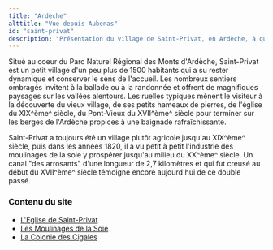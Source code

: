```yaml
---
title: "Ardèche"
alttitle: "Vue depuis Aubenas"
id: "saint-privat"
description: "Présentation du village de Saint-Privat, en Ardèche, à quelques kilomètres d'Aubenas et de Vals-les-Bains"
---
```


Situé au coeur du Parc Naturel Régional des Monts d'Ardèche, Saint-Privat
est un petit village d'un peu plus de 1500 habitants qui a su rester
dynamique et conserver le sens de l'accueil. Les nombreux sentiers
ombragés invitent à la ballade ou à la randonnée et offrent de magnifiques
paysages sur les vallées alentours. Les ruelles typiques mènent le
visiteur à la découverte du vieux village, de ses petits hameaux de
pierres, de l'église du XIX^ème^ siècle, du Pont-Vieux du XVII^ème^ siècle
pour terminer sur les berges de l'Ardèche propices à une baignade
rafraîchissante.

Saint-Privat a toujours été un village plutôt agricole jusqu'au XIX^ème^
siècle, puis dans les années 1820, il a vu petit à petit l'industrie des
moulinages de la soie y prospérer jusqu'au milieu du XX^ème^ siècle. Un
canal "des arrosants" d'une longueur de 2,7 kilomètres et qui
fut creusé au début du XVII^ème^ siècle témoigne encore aujourd'hui de ce
double passé.

### Contenu du site

* [L'Eglise de Saint-Privat](eglise.html)
* [Les Moulinages de la Soie](moulinages.html)
* [La Colonie des Cigales](colonie.html)
